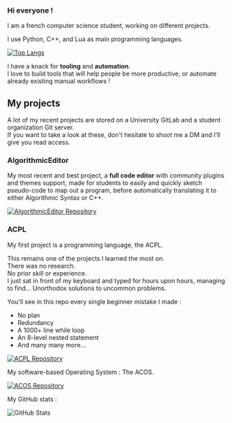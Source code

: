 ### Hi everyone !

I am a french computer science student, working on different projects.

I use Python, C++, and Lua as main programming languages.

[![Top Langs](https://github-readme-stats.vercel.app/api/top-langs/?username=megat69&theme=merko&hide=javascript,postscript&exclude_repo=GhostScript)](https://github.com/megat69/)

I have a knack for **tooling** and **automation**.  
I love to build tools that will help people be more productive, or automate already existing manual workflows !

## My projects
A lot of my recent projects are stored on a University GitLab and a student organization Git server.  
If you want to take a look at these, don't hesitate to shoot me a DM and I'll give you read access.

### AlgorithmicEditor
My most recent and best project, a **full code editor** with community plugins and themes support, made for students to easily and quickly sketch pseudo-code to map out a program, before automatically translating it to either Algorithmic Syntax or C++.

[![AlgorithmicEditor Repository](https://github-readme-stats.vercel.app/api/pin/?username=megat69&repo=AlgorithmicEditor&theme=merko)](https://github.com/megat69/AlgorithmicEditor)

### ACPL
My first project is a programming language, the ACPL.

This remains one of the projects I learned the most on.  
There was no research.  
No prior skill or experience.  
I just sat in front of my keyboard and typed for hours upon hours, managing to find... Unorthodox solutions to uncommon problems.  

You'll see in this repo every single beginner mistake I made :
- No plan
- Redundancy
- A 1000+ line while loop
- An 8-level nested statement
- And many many more...

[![ACPL Repository](https://github-readme-stats.vercel.app/api/pin/?username=megat69&repo=ACPL&theme=merko)](https://github.com/megat69/ACPL)

My software-based Operating System : The ACOS.

[![ACOS Repository](https://github-readme-stats.vercel.app/api/pin/?username=megat69&repo=ACOS_Python&theme=merko)](https://github.com/megat69/ACOS_Python)

My GitHub stats :

![GitHub Stats](https://github-readme-stats.vercel.app/api?username=megat69&show_icons=true&theme=merko&include_all_commits=true)
